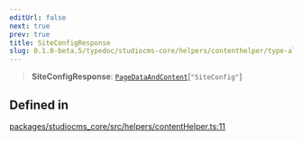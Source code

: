 ```yaml
---
editUrl: false
next: true
prev: true
title: SiteConfigResponse
slug: 0.1.0-beta.5/typedoc/studiocms-core/helpers/contenthelper/type-aliases/siteconfigresponse
---
```


> **SiteConfigResponse**: [`PageDataAndContent`](/0.1.0-beta.5/typedoc/studiocms-core/types/dbtypehelpers/type-aliases/pagedataandcontent/)\[`"SiteConfig"`]

## Defined in

[packages/studiocms\_core/src/helpers/contentHelper.ts:11](https://github.com/astrolicious/studiocms/tree/main/packages/studiocms_core/src/helpers/contentHelper.ts#L11)
